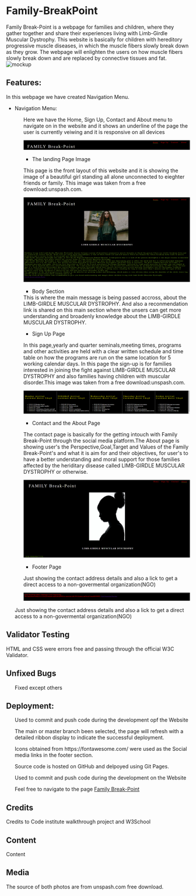# Family-BreakPoint
Family Break-Point is a webpage for families and children, where they gather together and share their experiences living with Limb-Girdle Muscular Dystrophy.
This website is basically for children with hereditory progressive muscle diseases, in which the muscle fibers slowly break down as they grow. 
The webpage will enlighten the users on how muscle fibers slowly break down and are replaced by connective tissues and fat.
![mockup](doc/readme_images/mockup.JPG)


 <h2><Strong>Features:</strong></h2>
In this webpage we have created Navigation Menu. <br/>

<ul>
<li>Navigation Menu:</li>
<ul>
<p> Here we have the Home, Sign Up, Contact and About menu to navigate on in the website and it shows an underline of the page the user is currently veiwing and it is responsive on all devices </p>

![image](/docs/Active%20Page.PNG)


<ul>
<li>The landing Page Image</li>
</ul>
<p> This page is the front layout of this website  and it is showing the image of a beautiful girl standing all alone unconnected to eieghter friends or family. This image was taken from a free download:unspash.com.</p>

![image](/docs/Home%20%20Page.PNG)


<ul>
<li>Body Section</li>
</ul>
This is where the main message is being passed accross, about the LIMB-GIRDLE MUSCULAR DYSTROPHY. And also a reconmendation link is shared on this main section where the unsers can get more understanding and broadenly knowledge about the LIMB-GIRDLE MUSCULAR DYSTROPHY. 


<ul>
<li>Sign Up Page</li>
</ul>
<p>In this page,yearly and quarter seminals,meeting times, programs and other activities are held with a clear written schedule and time table on how the programs are run on the same location for 5 working calendar days.
In this page the sign-up is for families interested in joining the fight against LIMB-GIRDLE MUSCULAR DYSTROPHY and also families having children with muscular disorder.This image was taken from a free download:unspash.com.</p> 


![image](/docs/Table.PNG)


<ul>
<li>Contact and the About Page</li>
</ul>
<p>The contact page is basically for the getting intouch with Family Break-Point through the social media platform.The About page is showing user's the Perspective,Goal,Target and Values of the Family Break-Point's and what it is aim for and their objectives, for user's to have a better understanding and moral support for those families affected by the heriditary disease called LIMB-GIRDLE MUSCULAR DYSTROPHY or otherwise.</p>

![image](/docs/Family%20Break-Point.PNG)




<ul>
<li>Footer Page</li>
</ul>
<p> Just showing the contact address details and also a lick to get a direct access to a non-govermental organization(NGO) </p>

![image](/docs/footer%20page.PNG)




</ul>
<p> Just showing the contact address details and also a lick to get a direct access to a non-govermental organization(NGO) </p></ul>



<h2><Strong>Validator Testing</strong></h2>
<p>HTML and CSS were errors free and passing through the official W3C Validator.
</p>

<h2><Strong>Unfixed Bugs</strong></h2>

<ul>
<p>Fixed except others</p>
</ul>





<h2><Strong>Deployment:</strong></h2>

</p>
</ul>
<ul>
<p>Used to commit and push code during the development opf the Website</p>
</ul>
<ul>
<p>The main or master branch been selected, the page will refresh with a detailed ribbon display to indicate the successful deployment.</p>
</ul>
<ul>Icons obtained from https://fontawesome.com/ were used as the Social media links in the footer section.</ul>
<ul>Source code is hosted on GitHub and delpoyed using Git Pages.</ul>
<ul>Used to commit and push code during the development on the Website
</ul>
<ul>Feel free to navigate to the page <a href="https://email2ify.github.io/Family-BreakPoint//" target="_blank">Family Break-Point</a>
</ul>

<h2><Strong>Credits</strong></h2>
<p>Credits to Code institute walkthrough project and W3School</p>




<h2><Strong>Content</strong></h2>


</ul>
<p>Content</p>
</ul>

<h2><Strong>Media</strong></h2>


</ul>
<p>The source of both photos are from unspash.com free download.</p>
</ul>


